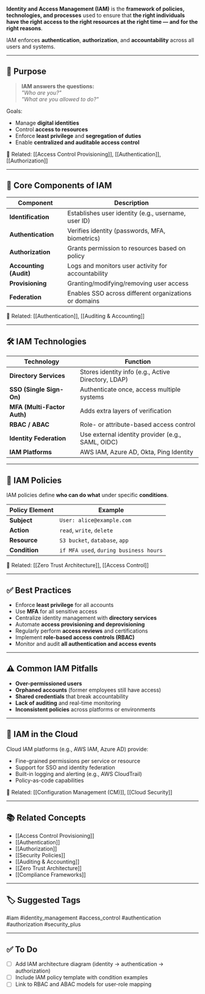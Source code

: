 **Identity and Access Management (IAM)** is the **framework of policies, technologies, and processes** used to ensure that **the right individuals have the right access to the right resources at the right time — and for the right reasons**.

IAM enforces **authentication**, **authorization**, and **accountability** across all users and systems.

---

## 🎯 Purpose

> **IAM answers the questions:**  
> _"Who are you?"_  
> _"What are you allowed to do?"_

Goals:
- Manage **digital identities**
- Control **access to resources**
- Enforce **least privilege** and **segregation of duties**
- Enable **centralized and auditable access control**

📎 Related: [[Access Control Provisioning]], [[Authentication]], [[Authorization]]

---

## 🧱 Core Components of IAM

| Component           | Description                                                  |
|---------------------|--------------------------------------------------------------|
| **Identification**   | Establishes user identity (e.g., username, user ID)          |
| **Authentication**   | Verifies identity (passwords, MFA, biometrics)               |
| **Authorization**    | Grants permission to resources based on policy               |
| **Accounting (Audit)**| Logs and monitors user activity for accountability           |
| **Provisioning**     | Granting/modifying/removing user access                      |
| **Federation**       | Enables SSO across different organizations or domains        |

📎 Related: [[Authentication]], [[Auditing & Accounting]]

---

## 🛠 IAM Technologies

| Technology               | Function                                             |
|--------------------------|------------------------------------------------------|
| **Directory Services**    | Stores identity info (e.g., Active Directory, LDAP) |
| **SSO (Single Sign-On)**  | Authenticate once, access multiple systems          |
| **MFA (Multi-Factor Auth)** | Adds extra layers of verification                 |
| **RBAC / ABAC**           | Role- or attribute-based access control              |
| **Identity Federation**   | Use external identity provider (e.g., SAML, OIDC)   |
| **IAM Platforms**         | AWS IAM, Azure AD, Okta, Ping Identity               |

---

## 🔐 IAM Policies

IAM policies define **who can do what** under specific **conditions**.

| Policy Element    | Example                                   |
|--------------------|--------------------------------------------|
| **Subject**         | `User: alice@example.com`                 |
| **Action**          | `read`, `write`, `delete`                 |
| **Resource**        | `S3 bucket`, `database`, `app`            |
| **Condition**       | `if MFA used`, `during business hours`    |

📎 Related: [[Zero Trust Architecture]], [[Access Control]]

---

## ✅ Best Practices

- Enforce **least privilege** for all accounts
- Use **MFA** for all sensitive access
- Centralize identity management with **directory services**
- Automate **access provisioning and deprovisioning**
- Regularly perform **access reviews** and certifications
- Implement **role-based access controls (RBAC)**
- Monitor and audit **all authentication and access events**

---

## ⚠️ Common IAM Pitfalls

- **Over-permissioned users**
- **Orphaned accounts** (former employees still have access)
- **Shared credentials** that break accountability
- **Lack of auditing** and real-time monitoring
- **Inconsistent policies** across platforms or environments

---

## 🧩 IAM in the Cloud

Cloud IAM platforms (e.g., AWS IAM, Azure AD) provide:
- Fine-grained permissions per service or resource
- Support for SSO and identity federation
- Built-in logging and alerting (e.g., AWS CloudTrail)
- Policy-as-code capabilities

📎 Related: [[Configuration Management (CM)]], [[Cloud Security]]

---

## 📚 Related Concepts

- [[Access Control Provisioning]]
- [[Authentication]]
- [[Authorization]]
- [[Security Policies]]
- [[Auditing & Accounting]]
- [[Zero Trust Architecture]]
- [[Compliance Frameworks]]

---

## 🏷 Suggested Tags

#iam #identity_management #access_control #authentication #authorization #security_plus

---

## ✅ To Do

- [ ] Add IAM architecture diagram (identity → authentication → authorization)
- [ ] Include IAM policy template with condition examples
- [ ] Link to RBAC and ABAC models for user-role mapping
